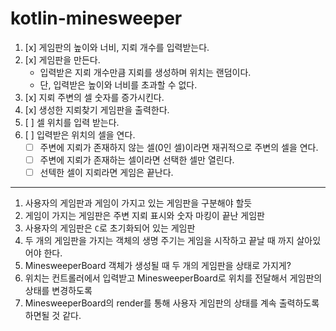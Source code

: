# kotlin-minesweeper

1. [x] 게임판의 높이와 너비, 지뢰 개수를 입력받는다.
2. [x] 게임판을 만든다.
   - 입력받은 지뢰 개수만큼 지뢰를 생성하며 위치는 랜덤이다.
   - 단, 입력받은 높이와 너비를 초과할 수 없다.
3. [x] 지뢰 주변의 셀 숫자를 증가시킨다.
4. [x] 생성한 지뢰찾기 게임판을 출력한다.
5. [ ] 셀 위치를 입력 받는다.
6. [ ] 입력받은 위치의 셀을 연다.
   - [ ] 주변에 지뢰가 존재하지 않는 셀(0인 셀)이라면 재귀적으로 주변의 셀을 연다.
   - [ ] 주변에 지뢰가 존재하는 셀이라면 선택한 셀만 열린다.
   - [ ] 선텍한 셀이 지뢰라면 게임은 끝난다.

***

1. 사용자의 게임판과 게임이 가지고 있는 게임판을 구분해야 할듯
2. 게임이 가지는 게임판은 주변 지뢰 표시와 숫자 마킹이 끝난 게임판
3. 사용자의 게임판은 `C`로 초기화되어 있는 게임판
4. 두 개의 게임판을 가지는 객체의 생명 주기는 게임을 시작하고 끝날 때 까지 살아있어야 한다.
5. MinesweeperBoard 객체가 생성될 때 두 개의 게임판을 상태로 가지게?
6. 위치는 컨트롤러에서 입력받고 MinesweeperBoard로 위치를 전달해서 게임판의 상태를 변경하도록
7. MinesweeperBoard의 render를 통해 사용자 게임판의 상태를 계속 출력하도록 하면될 것 같다.
